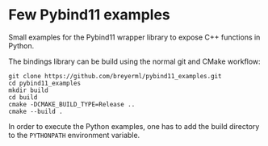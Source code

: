 # Few Pybind11 examples

Small examples for the Pybind11 wrapper library to expose C++ functions in Python.

The bindings library can be build using the normal git and CMake workflow:

```
git clone https://github.com/breyerml/pybind11_examples.git
cd pybind11_examples
mkdir build
cd build
cmake -DCMAKE_BUILD_TYPE=Release ..
cmake --build .
```

In order to execute the Python examples, one has to add the build directory to the `PYTHONPATH` environment variable.
